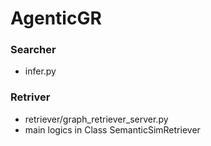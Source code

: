 # AgenticGR


### Searcher

* infer.py

### Retriver 

* retriever/graph_retriever_server.py
* main logics in Class SemanticSimRetriever 
